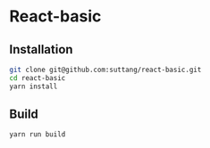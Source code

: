 # React-basic

## Installation

```sh
git clone git@github.com:suttang/react-basic.git
cd react-basic
yarn install
```

## Build

```sh
yarn run build
```
